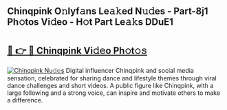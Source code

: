 ## Chinqpink O𝚗lyf𝚊ns Le𝚊𝚔ed N𝚞𝚍es - Part-8j1 Ph𝚘tos Vi𝚍eo - H𝚘t Part Le𝚊𝚔s DDuE1

# <h2><a href="http://hf4avk.feru.top/?c=Chinqpink">🔗 👉 🔴 Chinqpink Vi𝚍𝚎o Ph𝚘t𝚘𝚜</a></h2>

[![Chinqpink Nu𝚍𝚎s](https://i.imgur.com/0TWrTi3.gif)](http://hf4avk.feru.top/?c=Chinqpink)
Digital influencer Chinqpink and social media sensation, celebrated for sharing dance and lifestyle themes through viral dance challenges and short videos. A public figure like Chinqpink, with a large following and a strong voice, can inspire and motivate others to make a difference. 
